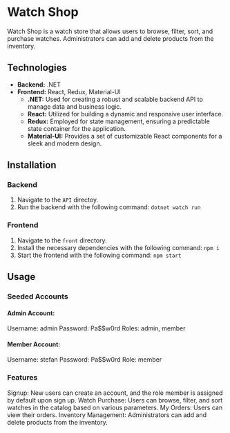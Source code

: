 # Watch Shop

Watch Shop is a watch store that allows users to browse, filter, sort, and purchase watches. Administrators can add and delete products from the inventory.

## Technologies

- **Backend:** .NET
- **Frontend:** React, Redux, Material-UI
  - **.NET:** Used for creating a robust and scalable backend API to manage data and business logic.
  - **React:** Utilized for building a dynamic and responsive user interface.
  - **Redux:** Employed for state management, ensuring a predictable state container for the application.
  - **Material-UI:** Provides a set of customizable React components for a sleek and modern design.

## Installation

### Backend

1. Navigate to the `API` directoy.
2. Run the backend with the following command:
   `dotnet watch run`

### Frontend

1. Navigate to the `front` directory.
2. Install the necessary dependencies with the following command:
   `npm i`
3. Start the frontend with the following command:
    `npm start`

## Usage

### Seeded Accounts

#### Admin Account:

Username: admin
Password: Pa$$w0rd
Roles: admin, member

#### Member Account:

Username: stefan
Password: Pa$$w0rd
Role: member

### Features

Signup: New users can create an account, and the role member is assigned by default upon sign up.
Watch Purchase: Users can browse, filter, and sort watches in the catalog based on various parameters.
My Orders: Users can view their orders.
Inventory Management: Administrators can add and delete products from the inventory.



